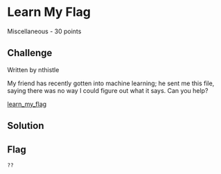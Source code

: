 # Learn My Flag
Miscellaneous - 30 points

## Challenge 
Written by nthistle

My friend has recently gotten into machine learning; he sent me this file, saying there was no way I could figure out what it says. Can you help?

[learn_my_flag](9841cf873073e1754942fd28a601020a652c162276a1a05917a5d93abd2b76af_learn_my_flag)

## Solution


## Flag

	??
